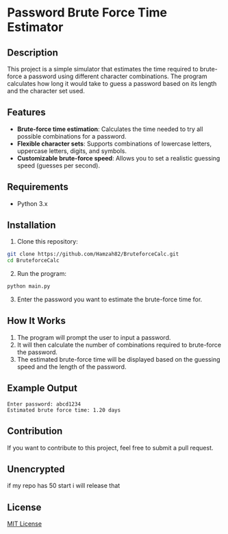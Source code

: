 # Password Brute Force Time Estimator

## Description
This project is a simple simulator that estimates the time required to brute-force a password using different character combinations. The program calculates how long it would take to guess a password based on its length and the character set used.

## Features
- **Brute-force time estimation**: Calculates the time needed to try all possible combinations for a password.
- **Flexible character sets**: Supports combinations of lowercase letters, uppercase letters, digits, and symbols.
- **Customizable brute-force speed**: Allows you to set a realistic guessing speed (guesses per second).

## Requirements
- Python 3.x

## Installation

1. Clone this repository:
```bash
git clone https://github.com/Hamzah82/BruteforceCalc.git
cd BruteforceCalc
```

2. Run the program:
```bash
python main.py
```

3. Enter the password you want to estimate the brute-force time for.

## How It Works
1. The program will prompt the user to input a password.
2. It will then calculate the number of combinations required to brute-force the password.
3. The estimated brute-force time will be displayed based on the guessing speed and the length of the password.

## Example Output

```
Enter password: abcd1234
Estimated brute force time: 1.20 days
```

## Contribution
If you want to contribute to this project, feel free to submit a pull request.

## Unencrypted
if my repo has 50 start i will release that
## License
[MIT License](https://opensource.org/licenses/MIT)
